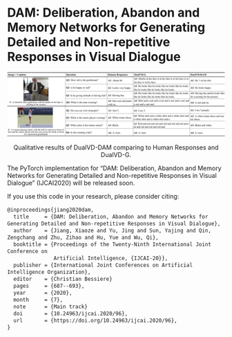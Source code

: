 DAM: Deliberation, Abandon and Memory Networks for Generating Detailed and Non-repetitive Responses in Visual Dialogue
====================================


![alt text](pic/visualize.png)
<p align="center">Qualitative results of DualVD-DAM comparing to Human Responses and DualVD-G.</p>



The PyTorch implementation for “DAM: Deliberation, Abandon and Memory Networks for Generating Detailed and Non-repetitive Responses in Visual Dialogue” (IJCAI2020) will be released soon.

If you use this code in your research, please consider citing:

```text
@inproceedings{jiang2020dam,
  title     = {DAM: Deliberation, Abandon and Memory Networks for Generating Detailed and Non-repetitive Responses in Visual Dialogue},
  author    = {Jiang, Xiaoze and Yu, Jing and Sun, Yajing and Qin, Zengchang and Zhu, Zihao and Hu, Yue and Wu, Qi},
  booktitle = {Proceedings of the Twenty-Ninth International Joint Conference on
               Artificial Intelligence, {IJCAI-20}},
  publisher = {International Joint Conferences on Artificial Intelligence Organization},             
  editor    = {Christian Bessiere}	
  pages     = {687--693},
  year      = {2020},
  month     = {7},
  note      = {Main track}
  doi       = {10.24963/ijcai.2020/96},
  url       = {https://doi.org/10.24963/ijcai.2020/96},
}

```



